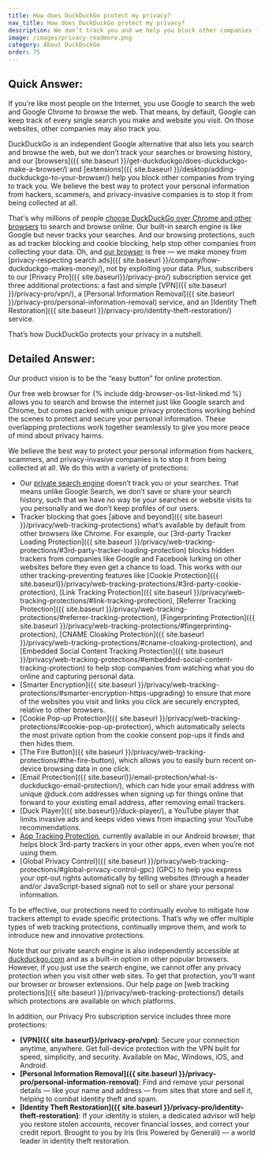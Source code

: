```yaml
---
title: How does DuckDuckGo protect my privacy?
nav_title: How does DuckDuckGo protect my privacy?
description: We don’t track you and we help you block other companies from tracking you via our privacy-protecting alternatives to Google Search & Chrome.
image: /images/privacy-readmore.png
category: About DuckDuckGo
order: 75
---
```


## Quick Answer:

If you’re like most people on the Internet, you use Google to search the web and Google Chrome to browse the web. That means, by default, Google can keep track of every single search you make and website you visit. On those websites, other companies may also track you.

DuckDuckGo is an independent Google alternative that also lets you search and browse the web, but we don’t track your searches or browsing history, and our [browsers]({{ site.baseurl }}/get-duckduckgo/does-duckduckgo-make-a-browser/) and [extensions]({{ site.baseurl }}/desktop/adding-duckduckgo-to-your-browser/) help you block other companies from trying to track you. We believe the best way to protect your personal information from hackers, scammers, and privacy-invasive companies is to stop it from being collected at all.

That's why millions of people [choose DuckDuckGo over Chrome and other browsers](https://duckduckgo.com/compare-privacy/) to search and browse online. Our built-in search engine is like Google but never tracks your searches. And our browsing protections, such as ad tracker blocking and cookie blocking, help stop other companies from collecting your data. Oh, and [our browser](https://duckduckgo.com/app) is free — we make money from [privacy-respecting search ads]({{ site.baseurl }}/company/how-duckduckgo-makes-money/), not by exploiting your data. Plus, subscribers to our [Privacy Pro]({{ site.baseurl}}/privacy-pro/) subscription service get three additional protections: a fast and simple [VPN]({{ site.baseurl }}/privacy-pro/vpn/), a [Personal Information Removal]({{ site.baseurl }}/privacy-pro/personal-information-removal) service, and an [Identity Theft Restoration]({{ site.baseurl }}/privacy-pro/identity-theft-restoration/) service.

That’s how DuckDuckGo protects your privacy in a nutshell.

## Detailed Answer:

Our product vision is to be the “easy button” for online protection.

Our free web browser for {% include ddg-browser-os-list-linked.md %} allows you to search and browse the internet just like Google search and Chrome, but comes packed with unique privacy protections working behind the scenes to protect and secure your personal information. These overlapping protections work together seamlessly to give you more peace of mind about privacy harms.

We believe the best way to protect your personal information from hackers, scammers, and privacy-invasive companies is to stop it from being collected at all. We do this with a variety of protections:

-   Our [private search engine](https://duckduckgo.com/) doesn’t track you or your searches. That means unlike Google Search, we don’t save or share your search history, such that we have no way tie your searches or website visits to you personally and we don’t keep profiles of our users.
-   Tracker blocking that goes [above and beyond]({{ site.baseurl }}/privacy/web-tracking-protections) what’s available by default from other browsers like Chrome. For example, our [3rd-party Tracker Loading Protection]({{ site.baseurl }}/privacy/web-tracking-protections/#3rd-party-tracker-loading-protection) blocks hidden trackers from companies like Google and Facebook lurking on other websites before they even get a chance to load. This works with our other tracking-preventing features like [Cookie Protection]({{ site.baseurl}}/privacy/web-tracking-protections/#3rd-party-cookie-protection), [Link Tracking Protection]({{ site.baseurl }}/privacy/web-tracking-protections/#link-tracking-protection), [Referrer Tracking Protection]({{ site.baseurl }}/privacy/web-tracking-protections/#referrer-tracking-protection), [Fingerprinting Protection]({{ site.baseurl }}/privacy/web-tracking-protections/#fingerprinting-protection), [CNAME Cloaking Protection]({{ site.baseurl }}/privacy/web-tracking-protections/#cname-cloaking-protection), and [Embedded Social Content Tracking Protection]({{ site.baseurl }}/privacy/web-tracking-protections/#embedded-social-content-tracking-protection) to help stop companies from watching what you do online and capturing personal data.
-   [Smarter Encryption]({{ site.baseurl }}/privacy/web-tracking-protections/#smarter-encryption-https-upgrading) to ensure that more of the websites you visit and links you click are securely encrypted, relative to other browsers.
-   [Cookie Pop-up Protection]({{ site.baseurl }}/privacy/web-tracking-protections/#cookie-pop-up-protection), which automatically selects the most private option from the cookie consent pop-ups it finds and then hides them.
-   [The Fire Button]({{ site.baseurl }}/privacy/web-tracking-protections/#the-fire-button), which allows you to easily burn recent on-device browsing data in one click.
-   [Email Protection]({{ site.baseurl}}/email-protection/what-is-duckduckgo-email-protection/), which can hide your email address with unique @duck.com addresses when signing up for things online that forward to your existing email address, after removing email trackers.
-   [Duck Player]({{ site.baseurl}}/duck-player/), a YouTube player that limits invasive ads and keeps video views from impacting your YouTube recommendations.
-   [App Tracking Protection](https://spreadprivacy.com/app-tracking-protection-open-beta/), currently available in our Android browser, that helps block 3rd-party trackers in your other apps, even when you’re not using them.
-   [Global Privacy Control]({{ site.baseurl }}/privacy/web-tracking-protections/#global-privacy-control-gpc) (GPC) to help you express your opt-out rights automatically by telling websites (through a header and/or JavaScript-based signal) not to sell or share your personal information.

To be effective, our protections need to continually evolve to mitigate how trackers attempt to evade specific protections. That’s why we offer multiple types of web tracking protections, continually improve them, and work to introduce new and innovative protections.

Note that our private search engine is also independently accessible at [duckduckgo.com](https://duckduckgo.com/) and as a built-in option in other popular browsers. However, if you just use the search engine, we cannot offer any privacy protection when you visit other web sites. To get that protection, you’ll want our browser or browser extensions. Our help page on [web tracking protections]({{ site.baseurl }}/privacy/web-tracking-protections/) details which protections are available on which platforms.

In addition, our Privacy Pro subscription service includes three more protections:

-   **[VPN]({{ site.baseurl}}/privacy-pro/vpn)**: Secure your connection anytime, anywhere. Get full-device protection with the VPN built for speed, simplicity, and security. Available on Mac, Windows, iOS, and Android.
-   **[Personal Information Removal]({{ site.baseurl }}/privacy-pro/personal-information-removal)**: Find and remove your personal details — like your name and address — from sites that store and sell it, helping to combat identity theft and spam.
-   **[Identity Theft Restoration]({{ site.baseurl }}/privacy-pro/identity-theft-restoration)**: If your identity is stolen, a dedicated advisor will help you restore stolen accounts, recover financial losses, and correct your credit report. Brought to you by Iris (Iris Powered by Generali) — a world leader in identity theft restoration.
